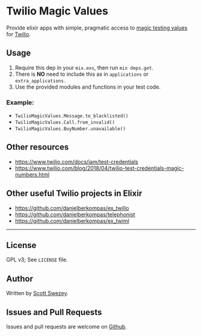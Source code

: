 # Twilio Magic Values

Provide elixir apps with simple, pragmatic access to [magic testing values](https://www.twilio.com/docs/iam/test-credentials) for [Twilio](https://www.twilio.com).

## Usage

1. Require this dep in your `mix.exs`, then run `mix deps.get`.
1. There is **NO** need to include this as in `applications` or `extra_applications`.
1. Use the provided modules and functions in your test code.

### Example:

- `TwilioMagicValues.Message.to_blacklisted()`
- `TwilioMagicValues.Call.from_invalid()`
- `TwilioMagicValues.BuyNumber.unavailable()`

## Other resources
- https://www.twilio.com/docs/iam/test-credentials
- https://www.twilio.com/blog/2018/04/twilio-test-credentials-magic-numbers.html

## Other useful Twilio projects in Elixir
- https://github.com/danielberkompas/ex_twilio
- https://github.com/danielberkompas/telephonist
- https://github.com/danielberkompas/ex_twiml
---

## License
GPL v3; See `LICENSE` file.

## Author
Written by [Scott Swezey](https://github.com/scottswezey).

## Issues and Pull Requests
Issues and pull requests are welcome on [Github](https://github.com/scottswezey/twilio_magic_values).

<!-- ## Installation

If [available in Hex](https://hex.pm/docs/publish), the package can be installed
by adding `twilio_magic_values` to your list of dependencies in `mix.exs`:

```elixir
def deps do
  [
    {:twilio_magic_values, "~> 0.1.0"}
  ]
end
```

Documentation can be generated with [ExDoc](https://github.com/elixir-lang/ex_doc)
and published on [HexDocs](https://hexdocs.pm). Once published, the docs can
be found at [https://hexdocs.pm/twilio_magic_values](https://hexdocs.pm/twilio_magic_values). -->
